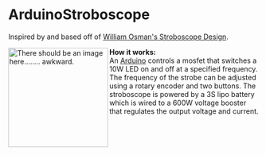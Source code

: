 # ArduinoStroboscope

Inspired by and based off of <a href="https://www.youtube.com/watch?v=9TiJvN_NIQc">William Osman's Stroboscope Design</a>.

<img src="https://images.duckduckgo.com/iu/?u=http%3A%2F%2Fimg.banggood.com%2Fimages%2Fupload%2F2012%2Fpanxihua%2FSKU060051-%2520(11).JPG&f=1" alt="There should be an image here........ awkward." height="200" width="200" align="left">

<b>How it works:</b>
<br>
An <a href="https://www.arduino.cc/">Arduino</a> controls a mosfet that switches a 10W LED on and off at a specified frequency. The frequency of the strobe can be adjusted using a rotary encoder and two buttons. The stroboscope is powered by a 3S lipo battery which is wired to a 600W voltage booster that regulates the output voltage and current.
